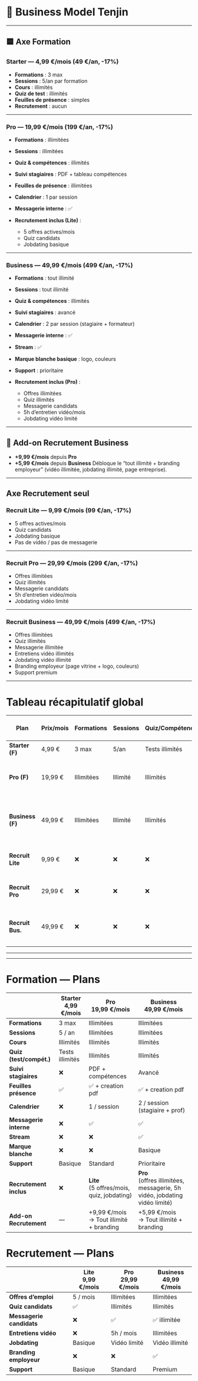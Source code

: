 # 📘 Business Model Tenjin

---

## 🟦 Axe Formation

### **Starter — 4,99 €/mois** (49 €/an, -17%)

* **Formations** : 3 max
* **Sessions** : 5/an par formation
* **Cours** : illimités
* **Quiz de test** : illimités
* **Feuilles de présence** : simples
* **Recrutement** : aucun

---

### **Pro — 19,99 €/mois** (199 €/an, -17%)

* **Formations** : illimitées
* **Sessions** : illimitées
* **Quiz & compétences** : illimités
* **Suivi stagiaires** : PDF + tableau compétences
* **Feuilles de présence** : illimitées
* **Calendrier** : 1 par session
* **Messagerie interne** : ✅
* **Recrutement inclus (Lite)** :

    * 5 offres actives/mois
    * Quiz candidats
    * Jobdating basique

---

### **Business — 49,99 €/mois** (499 €/an, -17%)

* **Formations** : tout illimité
* **Sessions** : tout illimité
* **Quiz & compétences** : illimités
* **Suivi stagiaires** : avancé
* **Calendrier** : 2 par session (stagiaire + formateur)
* **Messagerie interne** : ✅
* **Stream** : ✅
* **Marque blanche basique** : logo, couleurs
* **Support** : prioritaire
* **Recrutement inclus (Pro)** :

    * Offres illimitées
    * Quiz illimités
    * Messagerie candidats
    * 5h d’entretien vidéo/mois
    * Jobdating vidéo limité

---

## 🔧 Add-on Recrutement Business

* **+9,99 €/mois** depuis **Pro**
* **+5,99 €/mois** depuis **Business**
  Débloque le “tout illimité + branding employeur” (vidéo illimitée, jobdating illimité, page entreprise).

---

## Axe Recrutement seul

### **Recruit Lite — 9,99 €/mois** (99 €/an, -17%)

* 5 offres actives/mois
* Quiz candidats
* Jobdating basique
* Pas de vidéo / pas de messagerie

---

### **Recruit Pro — 29,99 €/mois** (299 €/an, -17%)

* Offres illimitées
* Quiz illimités
* Messagerie candidats
* 5h d’entretien vidéo/mois
* Jobdating vidéo limité

---

### **Recruit Business — 49,99 €/mois** (499 €/an, -17%)

* Offres illimitées
* Quiz illimités
* Messagerie illimitée
* Entretiens vidéo illimités
* Jobdating vidéo illimité
* Branding employeur (page vitrine + logo, couleurs)
* Support premium

---

# Tableau récapitulatif global

| Plan             | Prix/mois | Formations | Sessions | Quiz/Compétences | Messagerie  | Stream | Calendrier | Recrutement inclus                                                        | Add-on Recruit Business                     |
| ---------------- | --------- | ---------- | -------- | ---------------- | ----------- | ------ | ---------- | ------------------------------------------------------------------------- | ------------------------------------------- |
| **Starter (F)**  | 4,99 €    | 3 max      | 5/an     | Tests illimités  | ❌           | ❌      | ❌          | ❌                                                                         | Non dispo                                   |
| **Pro (F)**      | 19,99 €   | Illimitées | Illimité | Illimités        | ✅ interne   | ❌      | 1/session  | **Lite** (5 offres/mois + quiz + jobdating basique)                       | **+9,99 €/mois** → tout illimité + branding |
| **Business (F)** | 49,99 €   | Illimitées | Illimité | Illimités        | ✅ interne   | ✅      | 2/session  | **Pro** (offres illimitées, messagerie, 5h vidéo, jobdating vidéo limité) | **+5,99 €/mois** → tout illimité + branding |
| **Recruit Lite** | 9,99 €    | ❌          | ❌        | ❌                | ❌           | ❌      | ❌          | 5 offres/mois + quiz + jobdating basique                                  | —                                           |
| **Recruit Pro**  | 29,99 €   | ❌          | ❌        | ❌                | ✅ candidats | ❌      | ❌          | Offres illimitées + messagerie + 5h vidéo                                 | —                                           |
| **Recruit Bus.** | 49,99 €   | ❌          | ❌        | ❌                | ✅ illimité  | ❌      | ❌          | Tout illimité + branding employeur + support premium                      | —                                           |

---
---

# Formation — Plans

|                        | **Starter** <br> 4,99 €/mois | **Pro** <br> 19,99 €/mois                     | **Business** <br> 49,99 €/mois |
|------------------------|------------------------|-----------------------------------------------|----------------------|
| **Formations**         | 3 max                 | Illimitées                                    | Illimitées           |
| **Sessions**           | 5 / an                | Illimitées                                    | Illimitées           |
| **Cours**              | Illimités             | Illimités                                     | Illimités            |
| **Quiz (test/compét.)**| Tests illimités       | Illimités                                     | Illimités            |
| **Suivi stagiaires**   | ❌                     | PDF + compétences                             | Avancé               |
| **Feuilles présence**  | ✅                      | ✅ + creation pdf                              | ✅ + creation pdf                     |
| **Calendrier**         | ❌                     | 1 / session                                   | 2 / session (stagiaire + prof) |
| **Messagerie interne** | ❌                     | ✅                                             | ✅                    |
| **Stream**             | ❌                     | ❌                                             | ✅                    |
| **Marque blanche**     | ❌                     | ❌                                             | Basique              |
| **Support**            | Basique               | Standard                                      | Prioritaire          |
| **Recrutement inclus** | ❌                     | **Lite** <br> (5 offres/mois, quiz, jobdating) | **Pro** <br> (offres illimitées, messagerie, 5h vidéo, jobdating vidéo limité) |
| **Add-on Recrutement** | —                     | +9,99 €/mois <br> → Tout illimité + branding  | +5,99 €/mois <br> → Tout illimité + branding |


# Recrutement — Plans

|                        | **Lite** <br> 9,99 €/mois | **Pro** <br> 29,99 €/mois | **Business** <br> 49,99 €/mois |
|------------------------|---------------------------|----------------------------|--------------------------------|
| **Offres d’emploi**    | 5 / mois                 | Illimitées                 | Illimitées                     |
| **Quiz candidats**     | ✅                        | Illimités                  | Illimités                      |
| **Messagerie candidats**| ❌                       | ✅                         | ✅ illimitée                   |
| **Entretiens vidéo**   | ❌                        | 5h / mois                  | Illimitées                     |
| **Jobdating**          | Basique                   | Vidéo limité               | Vidéo illimité                 |
| **Branding employeur** | ❌                        | ❌                         | ✅                              |
| **Support**            | Basique                   | Standard                   | Premium                        |

